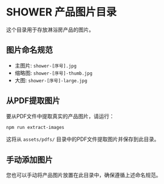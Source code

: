# SHOWER 产品图片目录

这个目录用于存放淋浴房产品的图片。

## 图片命名规范

- 主图片: `shower-[序号].jpg`
- 缩略图: `shower-[序号]-thumb.jpg`
- 大图: `shower-[序号]-large.jpg`

## 从PDF提取图片

要从PDF文件中提取真实的产品图片，请运行：

```bash
npm run extract-images
```

这将从 `assets/pdfs/` 目录中的PDF文件提取图片并保存到此目录。

## 手动添加图片

您也可以手动将产品图片放置在此目录中，确保遵循上述命名规范。
